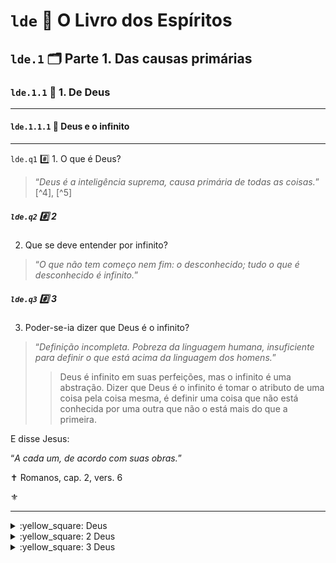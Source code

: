 
# `lde` :notebook_with_decorative_cover: O Livro dos Espíritos


## `lde.1` :card_index_dividers: Parte 1. Das causas primárias


### `lde.1.1` :bookmark_tabs: 1. De Deus
---


#### `lde.1.1.1` :page_with_curl: Deus e o infinito
---


<a name="lde-q1"><code>lde.q1</code></a> :hash: 1. O que é Deus?

> “_Deus é a inteligência suprema, causa primária de todas as coisas._” [^4], [^5]


##### `lde.q2` :hash: 2
2. Que se deve entender por infinito?

> “_O que não tem começo nem fim: o desconhecido; tudo o que é desconhecido é infinito._”


##### `lde.q3` :hash: 3
3. Poder-se-ia dizer que Deus é o infinito?

> “_Definição incompleta. Pobreza da linguagem humana, insuficiente para definir o que está acima da linguagem dos homens._”
>
> > Deus é infinito em suas perfeições, mas o infinito é uma abstração. Dizer que Deus é o infinito é tomar o atributo de uma coisa pela coisa mesma, é definir uma coisa que não está conhecida por uma outra que não o está mais do que a primeira.


E disse Jesus: 

“_A cada um, de acordo com suas obras._”

✝️ Romanos, cap. 2, vers. 6

:fleur_de_lis:

---
<details><summary>:yellow_square: Deus</summary>

amor de – `lde.q126`

atos humanos e – `lde.q964`

atributos de – `lde.q13`, `lde.q16`

auxílio de – `lde.q964`

bondade e – `lde.q1009`

cada pessoa e – `lde.q963`

cepa como emblema do trabalho de – [lde.0.3 :page_with_curl:]()

conceito de – <a href="#lde-q1"><code>lde.q1</code></a>, `lde.q668`

criação de espíritos e – `lde.q115`

criação de espíritos e atributos de – `lde.q131`

Espírito e – `lde.q77`

ideias humanas de – `lde.q13`

igualdade de direitos perante – `lde.q878a`

infinito e – [lde.q3 :hash:](#ldeq3-hash-3)

intervenção de – `lde.q963`

julgamento de – `lde.q670`, `lde.q672`

justiça divina e – `lde.q964`

lacuna entre o homem e – `lde.0.2.17`

leis de – `lde.q964`

mensageiros de – `lde.q562a`

missão dos espíritos e – `lde.q569`

natureza íntima de – `lde.q10`, `lde.q11`

onisciência de – `lde.q616`

oração sincera e – `lde.q672`

penas eternas e – `lde.q1009`

percepção, pelos espíritos, de – `lde.q244`

posição dos homens perante – `lde.q654`

presciência de – `lde.q579`

provas da existência de – `lde.q4` a `lde.q9`

sentimento da existência de – `lde.q221`

trabalho de – `lde.q21`

universalidade de sentimento da existência de – `lde.q6`

Universo e – `lde.q38`
</details>

<details><summary>:yellow_square:  2 Deus</summary>
niverso e – `lde.q38`
</details>

<details><summary>:yellow_square: 3 Deus</summary>
niverso e – `lde.q38`
</details>
